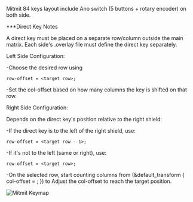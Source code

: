Mitmit 84 keys layout include Ano switch (5 buttons + rotary encoder) on both side. 

***Direct Key Notes

  A direct key must be placed on a separate row/column outside the main matrix.
  Each side's .overlay file must define the direct key separately.

Left Side Configuration:

  -Choose the desired row using 
  
    row-offset = <target row>;
  
  -Set the col-offset based on how many columns the key is shifted on that row.

Right Side Configuration:

  Depends on the direct key's position relative to the right shield:
  
  -If the direct key is to the left of the right shield, use:
  
    row-offset = <target row - 1>;
    
  -If it's not to the left (same or right), use:
  
    row-offset = <target row>;
    
  -On the selected row, start counting columns from (&default_transform { col-offset = <X>; }) to Adjust the col-offset to reach the target position.
   
![Mitmit Keymap](keymap-drawer/Mitmit.svg)

